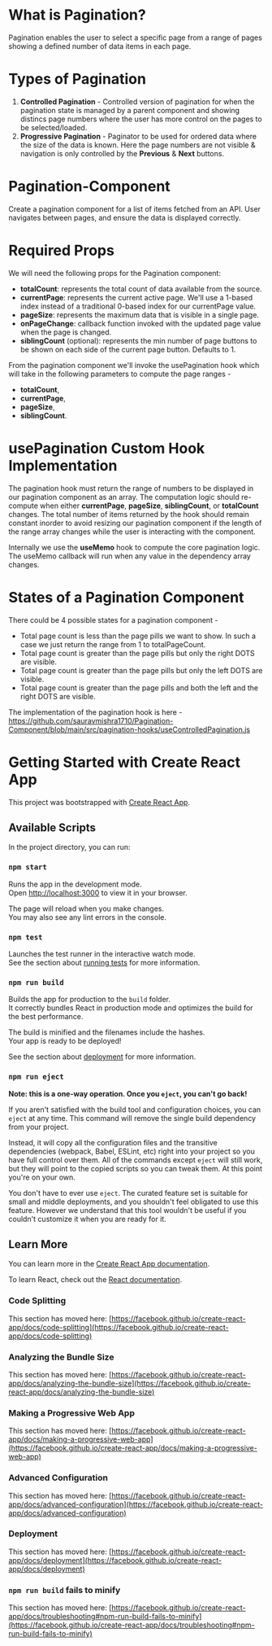 # What is Pagination?

Pagination enables the user to select a specific page from a range of pages showing a defined number of data items in each page.

# Types of Pagination

1. **Controlled Pagination** - Controlled version of pagination for when the pagination state is managed by a parent component and showing distincs page numbers where the user has more control on the pages to be selected/loaded.
2. **Progressive Pagination** - Paginator to be used for ordered data where the size of the data is known. Here the page numbers are not visible & navigation is only controlled by the **Previous** & **Next** buttons.

# Pagination-Component
Create a pagination component for a list of items fetched from an API. User navigates between pages, and ensure the data is displayed correctly.

# Required Props

We will need the following props for the Pagination component:

- **totalCount**: represents the total count of data available from the source.
- **currentPage**: represents the current active page. We'll use a 1-based index instead of a traditional 0-based index for our currentPage value.
- **pageSize**: represents the maximum data that is visible in a single page.
- **onPageChange**: callback function invoked with the updated page value when the page is changed.
- **siblingCount** (optional): represents the min number of page buttons to be shown on each side of the current page button. Defaults to 1.

From the pagination component we'll invoke the usePagination hook which will take in the following parameters to compute the page ranges -
  - **totalCount**,
  - **currentPage**,
  - **pageSize**,
  - **siblingCount**.

# usePagination Custom Hook Implementation

The pagination hook must return the range of numbers to be displayed in our pagination component as an array. The computation logic should re-compute when either **currentPage**, **pageSize**, **siblingCount**, or **totalCount** changes. The total number of items returned by the hook should remain constant inorder to avoid resizing our pagination component if the length of the range array changes while the user is interacting with the component.

Internally we use the **useMemo** hook to compute the core pagination logic. The useMemo callback will run when any value in the dependency array changes.

# States of a Pagination Component

There could be 4 possible states for a pagination component -

- Total page count is less than the page pills we want to show. In such a case we just return the range from 1 to totalPageCount.
- Total page count is greater than the page pills but only the right DOTS are visible.
- Total page count is greater than the page pills but only the left DOTS are visible.
- Total page count is greater than the page pills and both the left and the right DOTS are visible.

The implementation of the pagination hook is here - https://github.com/sauravmishra1710/Pagination-Component/blob/main/src/pagination-hooks/useControlledPagination.js

# Getting Started with Create React App

This project was bootstrapped with [Create React App](https://github.com/facebook/create-react-app).

## Available Scripts

In the project directory, you can run:

### `npm start`

Runs the app in the development mode.\
Open [http://localhost:3000](http://localhost:3000) to view it in your browser.

The page will reload when you make changes.\
You may also see any lint errors in the console.

### `npm test`

Launches the test runner in the interactive watch mode.\
See the section about [running tests](https://facebook.github.io/create-react-app/docs/running-tests) for more information.

### `npm run build`

Builds the app for production to the `build` folder.\
It correctly bundles React in production mode and optimizes the build for the best performance.

The build is minified and the filenames include the hashes.\
Your app is ready to be deployed!

See the section about [deployment](https://facebook.github.io/create-react-app/docs/deployment) for more information.

### `npm run eject`

**Note: this is a one-way operation. Once you `eject`, you can't go back!**

If you aren't satisfied with the build tool and configuration choices, you can `eject` at any time. This command will remove the single build dependency from your project.

Instead, it will copy all the configuration files and the transitive dependencies (webpack, Babel, ESLint, etc) right into your project so you have full control over them. All of the commands except `eject` will still work, but they will point to the copied scripts so you can tweak them. At this point you're on your own.

You don't have to ever use `eject`. The curated feature set is suitable for small and middle deployments, and you shouldn't feel obligated to use this feature. However we understand that this tool wouldn't be useful if you couldn't customize it when you are ready for it.

## Learn More

You can learn more in the [Create React App documentation](https://facebook.github.io/create-react-app/docs/getting-started).

To learn React, check out the [React documentation](https://reactjs.org/).

### Code Splitting

This section has moved here: [https://facebook.github.io/create-react-app/docs/code-splitting](https://facebook.github.io/create-react-app/docs/code-splitting)

### Analyzing the Bundle Size

This section has moved here: [https://facebook.github.io/create-react-app/docs/analyzing-the-bundle-size](https://facebook.github.io/create-react-app/docs/analyzing-the-bundle-size)

### Making a Progressive Web App

This section has moved here: [https://facebook.github.io/create-react-app/docs/making-a-progressive-web-app](https://facebook.github.io/create-react-app/docs/making-a-progressive-web-app)

### Advanced Configuration

This section has moved here: [https://facebook.github.io/create-react-app/docs/advanced-configuration](https://facebook.github.io/create-react-app/docs/advanced-configuration)

### Deployment

This section has moved here: [https://facebook.github.io/create-react-app/docs/deployment](https://facebook.github.io/create-react-app/docs/deployment)

### `npm run build` fails to minify

This section has moved here: [https://facebook.github.io/create-react-app/docs/troubleshooting#npm-run-build-fails-to-minify](https://facebook.github.io/create-react-app/docs/troubleshooting#npm-run-build-fails-to-minify)
